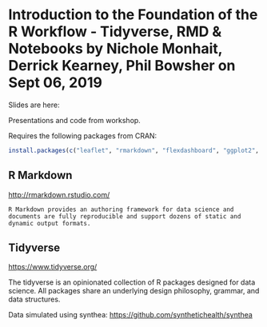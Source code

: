 # Introduction to the Foundation of the R Workflow - Tidyverse, RMD & Notebooks by Nichole Monhait, Derrick Kearney, Phil Bowsher on Sept 06, 2019

Slides are here:

Presentations and code from workshop.

Requires the following packages from CRAN:

```r
install.packages(c("leaflet", "rmarkdown", "flexdashboard", "ggplot2", "plotly", "tidyverse"))
``` 

## **R Markdown**

http://rmarkdown.rstudio.com/
  
    R Markdown provides an authoring framework for data science and documents are fully reproducible and support dozens of static and dynamic output formats.
    
## **Tidyverse**

https://www.tidyverse.org/

  The tidyverse is an opinionated collection of R packages designed for data science. All packages share an underlying design philosophy, grammar, and data structures. 

Data simulated using synthea: https://github.com/synthetichealth/synthea